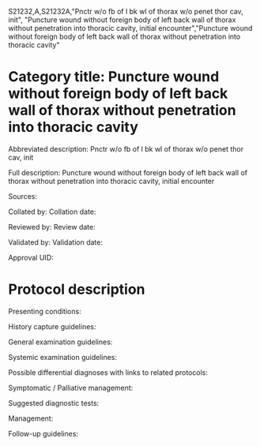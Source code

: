 S21232,A,S21232A,"Pnctr w/o fb of l bk wl of thorax w/o penet thor cav, init", "Puncture wound without foreign body of left back wall of thorax without penetration into thoracic cavity, initial encounter","Puncture wound without foreign body of left back wall of thorax without penetration into thoracic cavity"
# Category title: Puncture wound without foreign body of left back wall of thorax without penetration into thoracic cavity

Abbreviated description: Pnctr w/o fb of l bk wl of thorax w/o penet thor cav, init

Full description: Puncture wound without foreign body of left back wall of thorax without penetration into thoracic cavity, initial encounter

Sources:

Collated by:
Collation date:

Reviewed by:
Review date:

Validated by:
Validation date:

Approval UID:

# Protocol description

Presenting conditions:

History capture guidelines:

General examination guidelines:

Systemic examination guidelines:

Possible differential diagnoses with links to related protocols:

Symptomatic / Palliative management:

Suggested diagnostic tests:

Management:

Follow-up guidelines:
